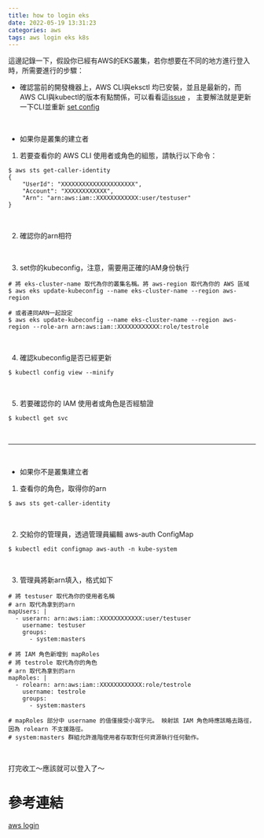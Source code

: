 ```yaml
---
title: how to login eks
date: 2022-05-19 13:31:23
categories: aws
tags: aws login eks k8s
---
```

這邊記錄一下，假設你已經有AWS的EKS叢集，若你想要在不同的地方進行登入時，所需要進行的步驟：

- 確認當前的開發機器上，AWS CLI與eksctl 均已安裝，並且是最新的，而AWS CLI與kubectl的版本有點關係，可以看看這[issue](https://github.com/aws/aws-cli/issues/6920) ， 主要解法就是更新一下CLI並重新 [set config]( https://stackoverflow.com/questions/72126048/error-exec-plugin-invalid-apiversion-client-authentication-k8s-io-v1alpha1-c)

<br>

- 如果你是叢集的建立者
1. 若要查看你的 AWS CLI 使用者或角色的組態，請執行以下命令：
```shell
$ aws sts get-caller-identity
{
    "UserId": "XXXXXXXXXXXXXXXXXXXXX",
    "Account": "XXXXXXXXXXXX",
    "Arn": "arn:aws:iam::XXXXXXXXXXXX:user/testuser"
}
```

<br>

2. 確認你的arn相符

<br>

3. set你的kubeconfig，注意，需要用正確的IAM身份執行
```shell
# 將 eks-cluster-name 取代為你的叢集名稱。將 aws-region 取代為你的 AWS 區域
$ aws eks update-kubeconfig --name eks-cluster-name --region aws-region

# 或者連同ARN一起設定
$ aws eks update-kubeconfig --name eks-cluster-name --region aws-region --role-arn arn:aws:iam::XXXXXXXXXXXX:role/testrole
```

<br>

4. 確認kubeconfig是否已經更新
```shell
$ kubectl config view --minify
```

<br>

5. 若要確認你的 IAM 使用者或角色是否經驗證
```shell
$ kubectl get svc
```

<br>

---

<br>

- 如果你不是叢集建立者
1. 查看你的角色，取得你的arn
```shell
$ aws sts get-caller-identity
```

<br>

2. 交給你的管理員，透過管理員編輯 aws-auth ConfigMap
```shell
$ kubectl edit configmap aws-auth -n kube-system
```
<br>

3. 管理員將新arn填入，格式如下
```shell
# 將 testuser 取代為你的使用者名稱
# arn 取代為拿到的arn
mapUsers: |
  - userarn: arn:aws:iam::XXXXXXXXXXXX:user/testuser
    username: testuser
    groups:
      - system:masters
      
# 將 IAM 角色新增到 mapRoles
# 將 testrole 取代為你的角色
# arn 取代為拿到的arn
mapRoles: |
  - rolearn: arn:aws:iam::XXXXXXXXXXXX:role/testrole
    username: testrole
    groups:
      - system:masters
      
# mapRoles 部分中 username 的值僅接受小寫字元。 映射該 IAM 角色時應該略去路徑，因為 rolearn 不支援路徑。
# system:masters 群組允許進階使用者存取對任何資源執行任何動作。
```

<br>

打完收工～應該就可以登入了～


# 參考連結
[aws login](https://aws.amazon.com/tw/premiumsupport/knowledge-center/eks-api-server-unauthorized-error/)
